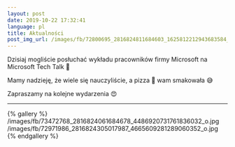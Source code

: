 ```yaml
---
layout: post
date: 2019-10-22 17:32:41
language: pl
title: Aktualności
post_img_url: /images/fb/72800695_2816824811684603_1625812212943683584_o.jpg
---
```


Dzisiaj mogliście posłuchać wykładu pracowników firmy Microsoft na Microsoft Tech Talk 🤗

Mamy nadzieję, że wiele się nauczyliście, a pizza 🍕 wam smakowała 😅 

Zapraszamy na kolejne wydarzenia 😍

----
{% gallery %}
/images/fb/73472768_2816824061684678_4486920731761836032_o.jpg
/images/fb/72971986_2816824305017987_4665609281289060352_o.jpg
{% endgallery %}
